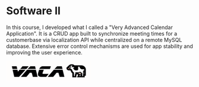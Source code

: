 # Software II
In this course, I developed what I called a "Very Advanced Calendar Application". It is a CRUD app built to synchronize meeting times for a customerbase via localization API while centralized on a remote MySQL database. Extensive error control mechanisms are used for app stability and improving the user experience.

![VACA logo](https://github.com/jbelian/WGU-Software-II/blob/main/resources/vaca_logo_white.png)
